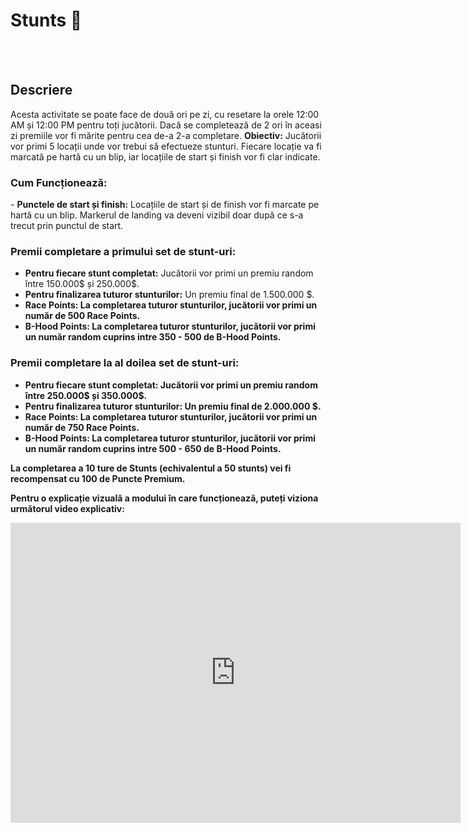 # Stunts 🚩 
<br><br>

<h2>Descriere</h2>

Acesta activitate se poate face de două ori pe zi, cu resetare la orele 12:00 AM și 12:00 PM pentru toți jucătorii. Dacă se completează de 2 ori în aceasi zi premiile vor fi mărite pentru cea de-a 2-a completare.
<strong>Obiectiv:</strong> Jucătorii vor primi 5 locații unde vor trebui să efectueze stunturi. Fiecare locație va fi marcată pe hartă cu un blip, iar locațiile de start și finish vor fi clar indicate.

<h3>Cum Funcționează:</h3>
- <strong>Punctele de start și finish:</strong> Locațiile de start și de finish vor fi marcate pe hartă cu un blip. Markerul de landing va deveni vizibil doar după ce s-a trecut prin punctul de start.

<h3>Premii completare a primului set de stunt-uri:</h3>

- <strong>Pentru fiecare stunt completat:</strong> Jucătorii vor primi un premiu random între 150.000$ și 250.000$.
- <strong>Pentru finalizarea tuturor stunturilor:</strong> Un premiu final de 1.500.000 $.
- <strong>Race Points:<strong> La completarea tuturor stunturilor, jucătorii vor primi un număr de 500 Race Points.
- <strong>B-Hood Points:</strong> La completarea tuturor stunturilor, jucătorii vor primi un număr random cuprins intre 350 - 500 de B-Hood Points.

<h3>Premii completare la al doilea set de stunt-uri:</h3>

- <strong>Pentru fiecare stunt completat:</strong> Jucătorii vor primi un premiu random între 250.000$ și 350.000$.
- <strong>Pentru finalizarea tuturor stunturilor:</strong> Un premiu final de 2.000.000 $.
- <strong>Race Points:</strong> La completarea tuturor stunturilor, jucătorii vor primi un număr de 750 Race Points.
- <strong>B-Hood Points:</strong> La completarea tuturor stunturilor, jucătorii vor primi un număr random cuprins intre 500 - 650 de B-Hood Points.

<strong>La completarea a 10 ture de Stunts (echivalentul a 50 stunts) vei fi recompensat cu 100 de Puncte Premium.</strong>


Pentru o explicație vizuală a modului în care funcționează, puteți viziona următorul <strong>video explicativ</strong>:  

<iframe src="https://www.youtube.com/embed/lWDWPpbF1VY?si=RCAFesGkpl_teFXI&amp;controls=1&amp;rel=0&amp;modestbranding=1&amp;disablekb=1&amp;showinfo=0" 
                  width="720" height="480" frameborder="0"  sandbox="allow-scripts allow-same-origin allow-presentation">
</iframe>